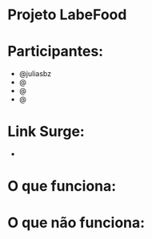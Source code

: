 # Projeto LabeFood

# Participantes:

- @juliasbz
- @
- @
- @

# Link Surge:

- 

# O que funciona:

# O que não funciona:
